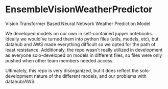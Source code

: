 # EnsembleVisionWeatherPredictor
Vision Transformer Based Neural Network Weather Prediction Model

We developed models on our own in self-contained jupyer notebooks. Ideally we would've turned them into python files (utils, models, etc), 
but datahub and AWS made everything difficult so we opted for the path of least resistance. Additionaly, the repo wasn't really utilized in development as everyone solo-developed on
models in different files, so files were only pushed when other team members needed access.

Ultimately, this repo is very disorganized, but it does reflect the solo-development nature of the different models, and our problems with datahub/AWS.
